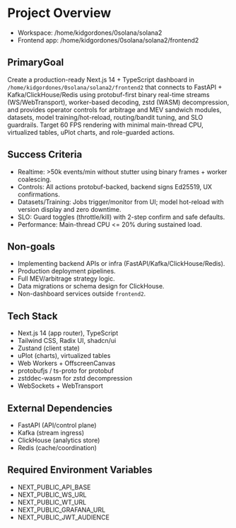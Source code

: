 # Project Overview
- Workspace: /home/kidgordones/0solana/solana2
- Frontend app: /home/kidgordones/0solana/solana2/frontend2

## PrimaryGoal
Create a production-ready Next.js 14 + TypeScript dashboard in `/home/kidgordones/0solana/solana2/frontend2` that connects to FastAPI + Kafka/ClickHouse/Redis using protobuf-first binary real-time streams (WS/WebTransport), worker-based decoding, zstd (WASM) decompression, and provides operator controls for arbitrage and MEV sandwich modules, datasets, model training/hot-reload, routing/bandit tuning, and SLO guardrails. Target 60 FPS rendering with minimal main-thread CPU, virtualized tables, uPlot charts, and role-guarded actions.

## Success Criteria
- Realtime: >50k events/min without stutter using binary frames + worker coalescing.
- Controls: All actions protobuf-backed, backend signs Ed25519, UX confirmations.
- Datasets/Training: Jobs trigger/monitor from UI; model hot-reload with version display and zero downtime.
- SLO: Guard toggles (throttle/kill) with 2-step confirm and safe defaults.
- Performance: Main-thread CPU <= 20% during sustained load.

## Non-goals
- Implementing backend APIs or infra (FastAPI/Kafka/ClickHouse/Redis).
- Production deployment pipelines.
- Full MEV/arbitrage strategy logic.
- Data migrations or schema design for ClickHouse.
- Non-dashboard services outside `frontend2`.

## Tech Stack
- Next.js 14 (app router), TypeScript
- Tailwind CSS, Radix UI, shadcn/ui
- Zustand (client state)
- uPlot (charts), virtualized tables
- Web Workers + OffscreenCanvas
- protobufjs / ts-proto for protobuf
- zstddec-wasm for zstd decompression
- WebSockets + WebTransport

## External Dependencies
- FastAPI (API/control plane)
- Kafka (stream ingress)
- ClickHouse (analytics store)
- Redis (cache/coordination)

## Required Environment Variables
- NEXT_PUBLIC_API_BASE
- NEXT_PUBLIC_WS_URL
- NEXT_PUBLIC_WT_URL
- NEXT_PUBLIC_GRAFANA_URL
- NEXT_PUBLIC_JWT_AUDIENCE